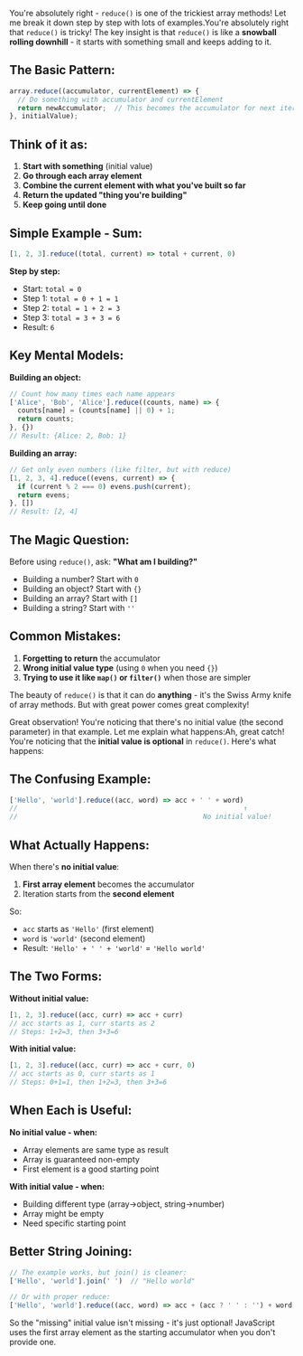 You're absolutely right - `reduce()` is one of the trickiest array methods! Let me break it down step by step with lots of examples.You're absolutely right that `reduce()` is tricky! The key insight is that `reduce()` is like a **snowball rolling downhill** - it starts with something small and keeps adding to it.

## The Basic Pattern:
```javascript
array.reduce((accumulator, currentElement) => {
  // Do something with accumulator and currentElement
  return newAccumulator;  // This becomes the accumulator for next iteration
}, initialValue);
```

## Think of it as:
1. **Start with something** (initial value)
2. **Go through each array element**
3. **Combine the current element with what you've built so far**
4. **Return the updated "thing you're building"**
5. **Keep going until done**

## Simple Example - Sum:
```javascript
[1, 2, 3].reduce((total, current) => total + current, 0)
```

**Step by step:**
- Start: `total = 0`
- Step 1: `total = 0 + 1 = 1`
- Step 2: `total = 1 + 2 = 3`
- Step 3: `total = 3 + 3 = 6`
- Result: `6`

## Key Mental Models:

**Building an object:**
```javascript
// Count how many times each name appears
['Alice', 'Bob', 'Alice'].reduce((counts, name) => {
  counts[name] = (counts[name] || 0) + 1;
  return counts;
}, {})
// Result: {Alice: 2, Bob: 1}
```

**Building an array:**
```javascript
// Get only even numbers (like filter, but with reduce)
[1, 2, 3, 4].reduce((evens, current) => {
  if (current % 2 === 0) evens.push(current);
  return evens;
}, [])
// Result: [2, 4]
```

## The Magic Question:
Before using `reduce()`, ask: **"What am I building?"**
- Building a number? Start with `0`
- Building an object? Start with `{}`
- Building an array? Start with `[]`
- Building a string? Start with `''`

## Common Mistakes:
1. **Forgetting to return** the accumulator
2. **Wrong initial value type** (using `0` when you need `{}`)
3. **Trying to use it like `map()` or `filter()`** when those are simpler

The beauty of `reduce()` is that it can do **anything** - it's the Swiss Army knife of array methods. But with great power comes great complexity!

Great observation! You're noticing that there's no initial value (the second parameter) in that example. Let me explain what happens:Ah, great catch! You're noticing that the **initial value is optional** in `reduce()`. Here's what happens:

## The Confusing Example:
```javascript
['Hello', 'world'].reduce((acc, word) => acc + ' ' + word)
//                                                        ↑
//                                              No initial value!
```

## What Actually Happens:
When there's **no initial value**:
1. **First array element** becomes the accumulator
2. Iteration starts from the **second element**

So:
- `acc` starts as `'Hello'` (first element)
- `word` is `'world'` (second element)
- Result: `'Hello' + ' ' + 'world'` = `'Hello world'`

## The Two Forms:

**Without initial value:**
```javascript
[1, 2, 3].reduce((acc, curr) => acc + curr)
// acc starts as 1, curr starts as 2
// Steps: 1+2=3, then 3+3=6
```

**With initial value:**
```javascript
[1, 2, 3].reduce((acc, curr) => acc + curr, 0)
// acc starts as 0, curr starts as 1
// Steps: 0+1=1, then 1+2=3, then 3+3=6
```

## When Each is Useful:

**No initial value - when:**
- Array elements are same type as result
- Array is guaranteed non-empty
- First element is a good starting point

**With initial value - when:**
- Building different type (array→object, string→number)
- Array might be empty
- Need specific starting point

## Better String Joining:
```javascript
// The example works, but join() is cleaner:
['Hello', 'world'].join(' ')  // "Hello world"

// Or with proper reduce:
['Hello', 'world'].reduce((acc, word) => acc + (acc ? ' ' : '') + word, '')
```

So the "missing" initial value isn't missing - it's just optional! JavaScript uses the first array element as the starting accumulator when you don't provide one.